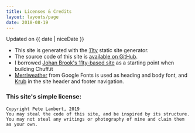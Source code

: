 ```yaml
---
title: Licenses & Credits
layout: layouts/page
date: 2018-08-19
---
```


<p class="meta">
  Updated on {{ date | niceDate }}
</p>

- This site is generated with the [11ty](https://www.11ty.io/) static site generator.
- The source code of this site is [available on GitHub](https://github.com/peterjlambert/chuff.it).
- I borrowed [Johan Brook's 11ty-based site](https://github.com/johanbrook/johanbrook.com) as a starting point when building Chuff.it
- [Merriweather](https://fonts.google.com/specimen/Merriweather) from Google Fonts is used as heading and body font, and [Krub](https://fonts.google.com/specimen/Krub) in the site header and footer navigation.


### This site's simple license:

```
Copyright Pete Lambert, 2019
You may steal the code of this site, and be inspired by its structure.
You may not steal any writings or photography of mine and claim them as your own.
```
